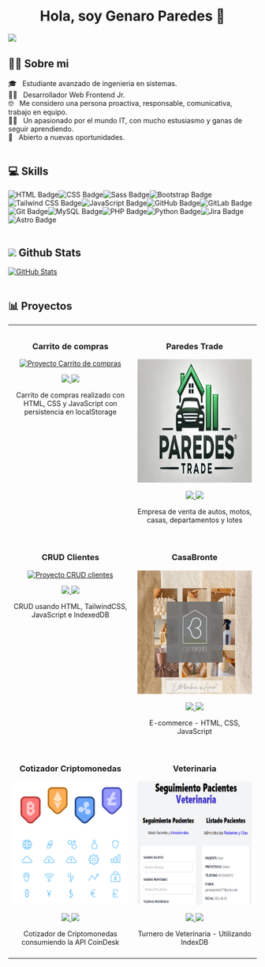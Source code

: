 <div align="center">
<h1 align="center">Hola, soy <span text='bold'>Genaro Paredes</span> 👋</h1>
</div>
<img src="https://kinsta.com/es/wp-content/uploads/sites/8/2018/05/qu%C3%A9-es-github-1.png" heigth:'100px'>

<h2>🙋‍♂️ Sobre mi</h2>

🎓 &nbsp; Estudiante avanzado de ingenieria en sistemas. <br>
🧑‍💻 &nbsp; Desarrollador Web Frontend Jr. <br>
🤓 &nbsp; Me considero una persona proactiva, responsable, comunicativa, trabajo en equipo. <br>
🧑‍💻 &nbsp; Un apasionado por el mundo IT, con mucho estusiasmo y ganas de seguir aprendiendo. <br>
🌱 &nbsp; Abierto a nuevas oportunidades.
<br>
<br>

<h2>💻  Skills</h2>
<div style="display:flex; flex-wrap:wrap;">
<img src="https://img.shields.io/badge/HTML5-E34F26?style=for-the-badge&logo=html5&logoColor=white" alt="HTML Badge">
<img src="https://img.shields.io/badge/CSS3-1572B6?style=for-the-badge&logo=css3&logoColor=white" alt="CSS Badge">
<img src="https://img.shields.io/badge/Sass-CC6699?style=for-the-badge&logo=sass&logoColor=white" alt="Sass Badge">
<img src="https://img.shields.io/badge/Bootstrap-7952B3?style=for-the-badge&logo=bootstrap&logoColor=white" alt="Bootstrap Badge">
<img src="https://img.shields.io/badge/Tailwind_CSS-38B2AC?style=for-the-badge&logo=tailwind-css&logoColor=white" alt="Tailwind CSS Badge">
<img src="https://img.shields.io/badge/javascript-3670A0?style=for-the-badge&logo=javascript&logoColor=ffdd54" alt="JavaScript Badge">
<img src="https://img.shields.io/badge/GitHub-181717?style=for-the-badge&logo=github&logoColor=white" alt="GitHub Badge">
<img src="https://img.shields.io/badge/GitLab-FC6D26?style=for-the-badge&logo=gitlab&logoColor=white" alt="GitLab Badge">
<img src="https://img.shields.io/badge/Git-F05032?style=for-the-badge&logo=git&logoColor=white" alt="Git Badge">
<img src="https://img.shields.io/badge/MySQL-4479A1?style=for-the-badge&logo=mysql&logoColor=white" alt="MySQL Badge">
<img src="https://img.shields.io/badge/PHP-777BB4?style=for-the-badge&logo=php&logoColor=white" alt="PHP Badge">
<img src="https://img.shields.io/badge/Python-3670A0?style=for-the-badge&logo=python&logoColor=white" alt="Python Badge">
<img src="https://img.shields.io/badge/Jira-0052CC?style=for-the-badge&logo=jira&logoColor=white" alt="Jira Badge">
<img src="https://img.shields.io/badge/Astro-F05032?style=for-the-badge&logo=astro&logoColor=white" alt="Astro Badge">
</div>

<br>
<h2><picture><img src="https://github.com/7oSkaaa/7oSkaaa/blob/main/Images/Statistics.gif?raw=true" width="40px"></picture> Github Stats</h2>
<div>
  <a href="https://github.com/GenaroParedes">
    <img src="https://github-readme-stats.vercel.app/api?username=GenaroParedes&show_icons=true&theme=tokyonight&hide_border=true&locale=en" alt="GitHub Stats">
  </a>
</div>
<br>

<h2>📊 Proyectos</h2>

<table align="center">
  <tr>
    <td align="center" valign="top" width="50%" style="padding: 10px;">
      <h3>Carrito de compras</h3>
      <a href="https://github.com/GenaroParedes/CarritoCompras" target="_blank">
        <img src="https://res.cloudinary.com/dte7upwcr/image/upload/v1/blog/blog2/carrito-de-compras-ecommerce/carrito-de-compras-ecommerce-img_header.jpg" width="400" height="250" alt="Proyecto Carrito de compras">
      </a>
      <p>
        <a href="https://github.com/GenaroParedes/CarritoCompras" target="_blank">
          <img src="https://img.shields.io/badge/C%C3%93DIGO-ff9?style=for-the-badge&logo=github&logoColor=black">
        </a>
        <a href="https://carritocomprasjavascript.netlify.app/" target="_blank">
          <img src="https://img.shields.io/badge/-Netlify-green?style=for-the-badge&color=fbfc40">
        </a>
      </p>
      <p>Carrito de compras realizado con HTML, CSS y JavaScript con persistencia en localStorage</p>
    </td>
    <td align="center" valign="top" width="50%" style="padding: 10px;">
      <h3>Paredes Trade</h3>
      <a href="https://github.com/GenaroParedes/ParedesTrade" target="_blank">
        <img src="https://raw.githubusercontent.com/GenaroParedes/ParedesTrade/refs/heads/main/assets/images/LogoParedesTradee.jpg" width="400" height="250" alt="Proyecto Paredes Trade">
      </a>
      <p>
        <a href="https://github.com/GenaroParedes/ParedesTrade" target="_blank">
          <img src="https://img.shields.io/badge/C%C3%93DIGO-80ffaa?style=for-the-badge&logo=github&logoColor=black">
        </a>
        <a href="https://paredes-trade.vercel.app/" target="_blank">
          <img src="https://img.shields.io/badge/-Netlify-green?style=for-the-badge&color=3fFD7f">
        </a>
      </p>
      <p>Empresa de venta de autos, motos, casas, departamentos y lotes</p>
    </td>
  </tr>

  <tr>
    <td align="center" valign="top" style="padding: 10px;">
      <h3>CRUD Clientes</h3>
      <a href="https://github.com/GenaroParedes/CrudClientes" target="_blank">
        <img src="https://mercadoonlinedigital.com/wp-content/uploads/2023/08/crud.png" width="400" height="250" alt="Proyecto CRUD clientes">
      </a>
      <p>
        <a href="https://github.com/GenaroParedes/CrudClientes" target="_blank">
          <img src="https://img.shields.io/badge/C%C3%93DIGO-ff9?style=for-the-badge&logo=github&logoColor=black">
        </a>
        <a href="https://crudclientesindexeddb.netlify.app/" target="_blank">
          <img src="https://img.shields.io/badge/-Netlify-green?style=for-the-badge&color=fbfc40">
        </a>
      </p>
      <p>CRUD usando HTML, TailwindCSS, JavaScript e IndexedDB</p>
    </td>
    <td align="center" valign="top" style="padding: 10px;">
      <h3>CasaBronte</h3>
      <a href="https://github.com/GenaroParedes/casaBronte/tree/master" target="_blank">
        <img src="https://github.com/GenaroParedes/casaBronte/blob/master/images/CasaBrontePerfil.png" width="400" height="250" alt="Proyecto CasaBronte">
      </a>
      <p>
        <a href="https://github.com/GenaroParedes/casaBronte/tree/master" target="_blank">
          <img src="https://img.shields.io/badge/C%C3%93DIGO-80ffaa?style=for-the-badge&logo=github&logoColor=black">
        </a>
        <a href="https://casabronte.netlify.app/" target="_blank">
          <img src="https://img.shields.io/badge/-Netlify-green?style=for-the-badge&color=3fFD7f">
        </a>
      </p>
      <p>E-commerce - HTML, CSS, JavaScript</p>
    </td>
  </tr>

  <tr>
    <td align="center" valign="top" style="padding: 10px;">
      <h3>Cotizador Criptomonedas</h3>
      <a href="https://github.com/GenaroParedes/Cotizador-Criptomonedas" target="_blank">
        <img src="https://github.com/GenaroParedes/Cotizador-Criptomonedas/blob/master/img/cryptomonedas.png" width="400" height="250" alt="Proyecto Cotizador Criptomonedas">
      </a>
      <p>
        <a href="https://github.com/GenaroParedes/Cotizador-Criptomonedas" target="_blank">
          <img src="https://img.shields.io/badge/C%C3%93DIGO-ff9?style=for-the-badge&logo=github&logoColor=black">
        </a>
        <a href="https://cotizadorcriptomonedass.netlify.app/" target="_blank">
          <img src="https://img.shields.io/badge/-Netlify-green?style=for-the-badge&color=fbfc40">
        </a>
      </p>
      <p>Cotizador de Criptomonedas consumiendo la API CoinDesk</p>
    </td>
    <td align="center" valign="top" style="padding: 10px;">
      <h3>Veterinaria</h3>
      <a href="https://github.com/GenaroParedes/TurneroVeterinaria" target="_blank">
        <img src="https://github.com/GenaroParedes/TurneroVeterinaria/blob/master/img/VetPerfil.png" width="400" height="250" alt="Proyecto Veterinaria">
      </a>
      <p>
        <a href="https://github.com/GenaroParedes/TurneroVeterinaria" target="_blank">
          <img src="https://img.shields.io/badge/C%C3%93DIGO-80ffaa?style=for-the-badge&logo=github&logoColor=black">
        </a>
        <a href="https://pacientesveterinariajs.netlify.app/" target="_blank">
          <img src="https://img.shields.io/badge/-Netlify-green?style=for-the-badge&color=3fFD7f">
        </a>
      </p>
      <p>Turnero de Veterinaria - Utilizando IndexDB</p>
    </td>
  </tr>
</table>



</div>
<br>
